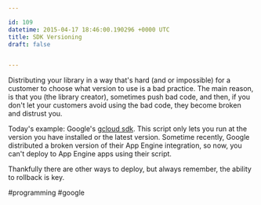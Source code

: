 ```yaml
---

id: 109
datetime: 2015-04-17 18:46:00.190296 +0000 UTC
title: SDK Versioning
draft: false


---
```


Distributing your library in a way that's hard (and or impossible) for a customer to choose what version to use is a bad practice. The main reason, is that you (the library creator), sometimes push bad code, and then, if you don't let your customers avoid using the bad code, they become broken and distrust you.

Today's example: Google's [gcloud sdk](https://cloud.google.com/sdk/). This script only lets you run at the version you have installed or the latest version. Sometime recently, Google distributed a broken version of their App Engine integration, so now, you can't deploy to App Engine apps using their script.

Thankfully there are other ways to deploy, but always remember, the ability to rollback is key.

#programming #google
